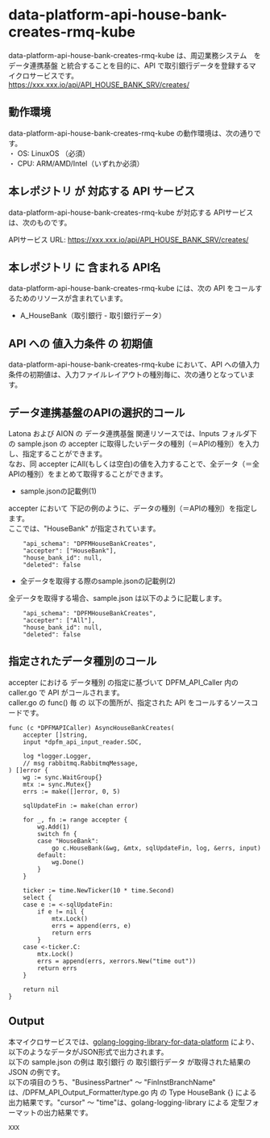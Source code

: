 # data-platform-api-house-bank-creates-rmq-kube

data-platform-api-house-bank-creates-rmq-kube は、周辺業務システム　を データ連携基盤 と統合することを目的に、API で取引銀行データを登録するマイクロサービスです。  
https://xxx.xxx.io/api/API_HOUSE_BANK_SRV/creates/

## 動作環境

data-platform-api-house-bank-creates-rmq-kube の動作環境は、次の通りです。  
・ OS: LinuxOS （必須）  
・ CPU: ARM/AMD/Intel（いずれか必須）  


## 本レポジトリ が 対応する API サービス
data-platform-api-house-bank-creates-rmq-kube が対応する APIサービス は、次のものです。

APIサービス URL: https://xxx.xxx.io/api/API_HOUSE_BANK_SRV/creates/

## 本レポジトリ に 含まれる API名
data-platform-api-house-bank-creates-rmq-kube には、次の API をコールするためのリソースが含まれています。  

* A_HouseBank（取引銀行 - 取引銀行データ）

## API への 値入力条件 の 初期値
data-platform-api-house-bank-creates-rmq-kube において、API への値入力条件の初期値は、入力ファイルレイアウトの種別毎に、次の通りとなっています。  

## データ連携基盤のAPIの選択的コール

Latona および AION の データ連携基盤 関連リソースでは、Inputs フォルダ下の sample.json の accepter に取得したいデータの種別（＝APIの種別）を入力し、指定することができます。  
なお、同 accepter にAll(もしくは空白)の値を入力することで、全データ（＝全APIの種別）をまとめて取得することができます。  

* sample.jsonの記載例(1)  

accepter において 下記の例のように、データの種別（＝APIの種別）を指定します。  
ここでは、"HouseBank" が指定されています。    
  
```
	"api_schema": "DPFMHouseBankCreates",
	"accepter": ["HouseBank"],
	"house_bank_id": null,
	"deleted": false
```
  
* 全データを取得する際のsample.jsonの記載例(2)  

全データを取得する場合、sample.json は以下のように記載します。  

```
	"api_schema": "DPFMHouseBankCreates",
	"accepter": ["All"],
	"house_bank_id": null,
	"deleted": false
```

## 指定されたデータ種別のコール

accepter における データ種別 の指定に基づいて DPFM_API_Caller 内の caller.go で API がコールされます。  
caller.go の func() 毎 の 以下の箇所が、指定された API をコールするソースコードです。  

```
func (c *DPFMAPICaller) AsyncHouseBankCreates(
	accepter []string,
	input *dpfm_api_input_reader.SDC,

	log *logger.Logger,
	// msg rabbitmq.RabbitmqMessage,
) []error {
	wg := sync.WaitGroup{}
	mtx := sync.Mutex{}
	errs := make([]error, 0, 5)

	sqlUpdateFin := make(chan error)

	for _, fn := range accepter {
		wg.Add(1)
		switch fn {
		case "HouseBank":
			go c.HouseBank(&wg, &mtx, sqlUpdateFin, log, &errs, input)
		default:
			wg.Done()
		}
	}

	ticker := time.NewTicker(10 * time.Second)
	select {
	case e := <-sqlUpdateFin:
		if e != nil {
			mtx.Lock()
			errs = append(errs, e)
			return errs
		}
	case <-ticker.C:
		mtx.Lock()
		errs = append(errs, xerrors.New("time out"))
		return errs
	}

	return nil
}
```

## Output  
本マイクロサービスでは、[golang-logging-library-for-data-platform](https://github.com/latonaio/golang-logging-library-for-data-platform) により、以下のようなデータがJSON形式で出力されます。  
以下の sample.json の例は 取引銀行 の 取引銀行データ が取得された結果の JSON の例です。  
以下の項目のうち、"BusinessPartner" ～ "FinInstBranchName" は、/DPFM_API_Output_Formatter/type.go 内 の Type HouseBank {} による出力結果です。"cursor" ～ "time"は、golang-logging-library による 定型フォーマットの出力結果です。  

```
XXX
```

